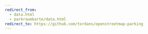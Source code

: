 ```yaml
---
redirect_from:
  - data.html
  - parkraumkarte/data.html
redirect_to: https://github.com/tordans/openstreetmap-parking
---
```

